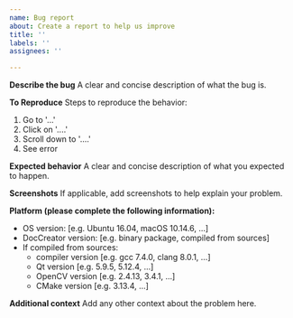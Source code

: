 ```yaml
---
name: Bug report
about: Create a report to help us improve
title: ''
labels: ''
assignees: ''

---
```


**Describe the bug**
A clear and concise description of what the bug is.

**To Reproduce**
Steps to reproduce the behavior:
1. Go to '...'
2. Click on '....'
3. Scroll down to '....'
4. See error

**Expected behavior**
A clear and concise description of what you expected to happen.

**Screenshots**
If applicable, add screenshots to help explain your problem.

**Platform (please complete the following information):**
 - OS version: [e.g. Ubuntu 16.04, macOS 10.14.6, ...]
 - DocCreator version: [e.g. binary package, compiled from sources]
 - If compiled from sources:
     - compiler version [e.g. gcc 7.4.0, clang 8.0.1, ...]
     - Qt version [e.g. 5.9.5, 5.12.4, ...]
     - OpenCV version [e.g. 2.4.13, 3.4.1, ...]
     - CMake version [e.g. 3.13.4, ...]


**Additional context**
Add any other context about the problem here.
